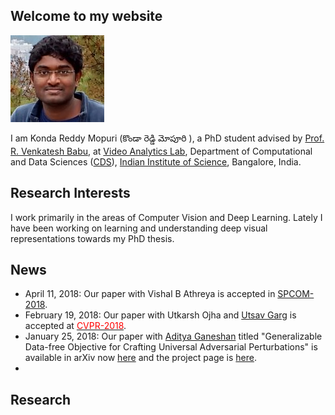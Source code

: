 ## Welcome to my website

![](./images/kreddy_thumb.jpg)

I am Konda Reddy Mopuri (కొండా రెడ్డి మోపూరి ), a PhD student advised by [Prof. R. Venkatesh Babu](http://www.serc.iisc.ernet.in/~venky/), at [Video Analytics Lab](http://val.serc.iisc.ernet.in/), Department of Computational and Data Sciences ([CDS](http://cds.iisc.ac.in/)), [Indian Institute of Science](http://iisc.ac.in), Bangalore, India.

## Research Interests
I work primarily in the areas of Computer Vision and Deep Learning. Lately I have been working on learning and understanding deep visual representations towards my PhD thesis.

## News


- April 11, 2018: Our paper with Vishal B Athreya is accepted in [SPCOM-2018](http://ece.iisc.ernet.in/~spcom/2018/).
- February 19, 2018: Our paper with Utkarsh Ojha and [Utsav Garg](https://utsavgarg.github.io/) is accepted at [<span style="color:red">CVPR-2018</span>](http://cvpr2018.thecvf.com).
- January 25, 2018: Our paper with [Aditya Ganeshan](https://www.linkedin.com/in/aditya-ganeshan-68341bb9/) titled "Generalizable Data-free Objective for Crafting Universal Adversarial Perturbations" is available in arXiv now [here](https://arxiv.org/abs/1801.08092) and the project page is [here](https://val-iisc.github.io/GD-UAP/).
- 

## Research

